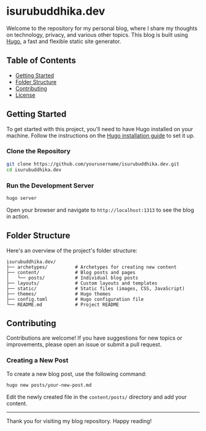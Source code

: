 # isurubuddhika.dev

Welcome to the repository for my personal blog, where I share my thoughts on technology, privacy, and various other topics. This blog is built using [Hugo](https://gohugo.io/), a fast and flexible static site generator.

## Table of Contents

- [Getting Started](#getting-started)
- [Folder Structure](#folder-structure)
- [Contributing](#contributing)
- [License](#license)

## Getting Started

To get started with this project, you'll need to have Hugo installed on your machine. Follow the instructions on the [Hugo installation guide](https://gohugo.io/getting-started/installing/) to set it up.

### Clone the Repository

```bash
git clone https://github.com/yourusername/isurubuddhika.dev.git
cd isurubuddhika.dev
```

### Run the Development Server

```bash
hugo server
```

Open your browser and navigate to `http://localhost:1313` to see the blog in action.

## Folder Structure

Here's an overview of the project's folder structure:

```plaintext
isurubuddhika.dev/
├── archetypes/          # Archetypes for creating new content
├── content/             # Blog posts and pages
│   └── posts/           # Individual blog posts
├── layouts/             # Custom layouts and templates
├── static/              # Static files (images, CSS, JavaScript)
├── themes/              # Hugo themes
├── config.toml          # Hugo configuration file
└── README.md            # Project README
```

## Contributing

Contributions are welcome! If you have suggestions for new topics or improvements, please open an issue or submit a pull request.

### Creating a New Post

To create a new blog post, use the following command:

```bash
hugo new posts/your-new-post.md
```

Edit the newly created file in the `content/posts/` directory and add your content.



---

Thank you for visiting my blog repository. Happy reading!
